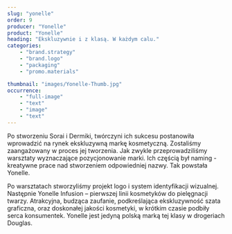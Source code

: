 ```yaml
---
slug: "yonelle"
order: 9
producer: "Yonelle"
product: "Yonelle"
heading: "Ekskluzywnie i z klasą. W każdym calu."
categories:
    - "brand.strategy"
    - "brand.logo"
    - "packaging"
    - "promo.materials"

thumbnail: "images/Yonelle-Thumb.jpg"
occurrence:
    - "full-image"
    - "text"
    - "image"
    - "text"
---
```

Po stworzeniu Sorai i Dermiki, twórczyni ich sukcesu postanowiła wprowadzić na rynek ekskluzywną markę kosmetyczną. Zostaliśmy zaangażowany w proces jej tworzenia. Jak zwykle przeprowadziliśmy warsztaty wyznaczające pozycjonowanie marki. Ich częścią był naming - kreatywne prace nad stworzeniem odpowiedniej nazwy. Tak powstała Yonelle.

Po warsztatach stworzyliśmy projekt logo i system identyfikacji wizualnej. Następnie Yonelle Infusion – pierwszej linii kosmetyków do pielęgnacji twarzy. Atrakcyjna, budząca zaufanie, podkreślająca ekskluzywność szata graficzna, oraz doskonałej jakości kosmetyki, w krótkim czasie podbiły serca konsumentek. Yonelle jest jedyną polską marką tej klasy w drogeriach Douglas.


  